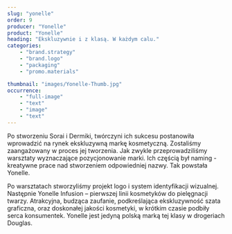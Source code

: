 ```yaml
---
slug: "yonelle"
order: 9
producer: "Yonelle"
product: "Yonelle"
heading: "Ekskluzywnie i z klasą. W każdym calu."
categories:
    - "brand.strategy"
    - "brand.logo"
    - "packaging"
    - "promo.materials"

thumbnail: "images/Yonelle-Thumb.jpg"
occurrence:
    - "full-image"
    - "text"
    - "image"
    - "text"
---
```

Po stworzeniu Sorai i Dermiki, twórczyni ich sukcesu postanowiła wprowadzić na rynek ekskluzywną markę kosmetyczną. Zostaliśmy zaangażowany w proces jej tworzenia. Jak zwykle przeprowadziliśmy warsztaty wyznaczające pozycjonowanie marki. Ich częścią był naming - kreatywne prace nad stworzeniem odpowiedniej nazwy. Tak powstała Yonelle.

Po warsztatach stworzyliśmy projekt logo i system identyfikacji wizualnej. Następnie Yonelle Infusion – pierwszej linii kosmetyków do pielęgnacji twarzy. Atrakcyjna, budząca zaufanie, podkreślająca ekskluzywność szata graficzna, oraz doskonałej jakości kosmetyki, w krótkim czasie podbiły serca konsumentek. Yonelle jest jedyną polską marką tej klasy w drogeriach Douglas.


  